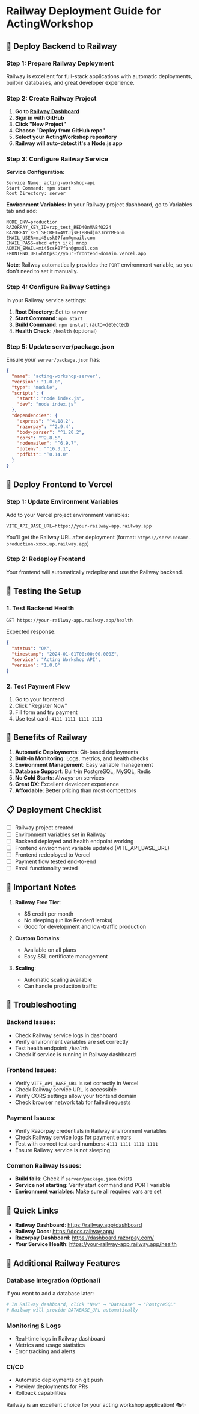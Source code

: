 # Railway Deployment Guide for ActingWorkshop

## 🚀 Deploy Backend to Railway

### Step 1: Prepare Railway Deployment

Railway is excellent for full-stack applications with automatic deployments, built-in databases, and great developer experience.

### Step 2: Create Railway Project

1. **Go to [Railway Dashboard](https://railway.app/)**
2. **Sign in with GitHub**
3. **Click "New Project"**
4. **Choose "Deploy from GitHub repo"**
5. **Select your ActingWorkshop repository**
6. **Railway will auto-detect it's a Node.js app**

### Step 3: Configure Railway Service

**Service Configuration:**

```
Service Name: acting-workshop-api
Start Command: npm start
Root Directory: server
```

**Environment Variables:**
In your Railway project dashboard, go to Variables tab and add:

```
NODE_ENV=production
RAZORPAY_KEY_ID=rzp_test_RED40nMABfQ224
RAZORPAY_KEY_SECRET=4VtJjsEIB8GdjmzJrWrMEo5m
EMAIL_USER=mi45csk07fan@gmail.com
EMAIL_PASS=abcd efgh ijkl mnop
ADMIN_EMAIL=mi45csk07fan@gmail.com
FRONTEND_URL=https://your-frontend-domain.vercel.app
```

**Note**: Railway automatically provides the `PORT` environment variable, so you don't need to set it manually.

### Step 4: Configure Railway Settings

In your Railway service settings:

1. **Root Directory**: Set to `server`
2. **Start Command**: `npm start`
3. **Build Command**: `npm install` (auto-detected)
4. **Health Check**: `/health` (optional)

### Step 5: Update server/package.json

Ensure your `server/package.json` has:

```json
{
  "name": "acting-workshop-server",
  "version": "1.0.0",
  "type": "module",
  "scripts": {
    "start": "node index.js",
    "dev": "node index.js"
  },
  "dependencies": {
    "express": "^4.18.2",
    "razorpay": "^2.9.4",
    "body-parser": "^1.20.2",
    "cors": "^2.8.5",
    "nodemailer": "^6.9.7",
    "dotenv": "^16.3.1",
    "pdfkit": "^0.14.0"
  }
}
```

## 🎯 Deploy Frontend to Vercel

### Step 1: Update Environment Variables

Add to your Vercel project environment variables:

```
VITE_API_BASE_URL=https://your-railway-app.railway.app
```

You'll get the Railway URL after deployment (format: `https://servicename-production-xxxx.up.railway.app`)

### Step 2: Redeploy Frontend

Your frontend will automatically redeploy and use the Railway backend.

## 🧪 Testing the Setup

### 1. Test Backend Health

```
GET https://your-railway-app.railway.app/health
```

Expected response:

```json
{
  "status": "OK",
  "timestamp": "2024-01-01T00:00:00.000Z",
  "service": "Acting Workshop API",
  "version": "1.0.0"
}
```

### 2. Test Payment Flow

1. Go to your frontend
2. Click "Register Now"
3. Fill form and try payment
4. Use test card: `4111 1111 1111 1111`

## 🔧 Benefits of Railway

1. **Automatic Deployments**: Git-based deployments
2. **Built-in Monitoring**: Logs, metrics, and health checks
3. **Environment Management**: Easy variable management
4. **Database Support**: Built-in PostgreSQL, MySQL, Redis
5. **No Cold Starts**: Always-on services
6. **Great DX**: Excellent developer experience
7. **Affordable**: Better pricing than most competitors

## 📋 Deployment Checklist

- [ ] Railway project created
- [ ] Environment variables set in Railway
- [ ] Backend deployed and health endpoint working
- [ ] Frontend environment variable updated (VITE_API_BASE_URL)
- [ ] Frontend redeployed to Vercel
- [ ] Payment flow tested end-to-end
- [ ] Email functionality tested

## 🚨 Important Notes

1. **Railway Free Tier**:

   - $5 credit per month
   - No sleeping (unlike Render/Heroku)
   - Good for development and low-traffic production

2. **Custom Domains**:

   - Available on all plans
   - Easy SSL certificate management

3. **Scaling**:
   - Automatic scaling available
   - Can handle production traffic

## 🐛 Troubleshooting

### Backend Issues:

- Check Railway service logs in dashboard
- Verify environment variables are set correctly
- Test health endpoint: `/health`
- Check if service is running in Railway dashboard

### Frontend Issues:

- Verify `VITE_API_BASE_URL` is set correctly in Vercel
- Check Railway service URL is accessible
- Verify CORS settings allow your frontend domain
- Check browser network tab for failed requests

### Payment Issues:

- Verify Razorpay credentials in Railway environment variables
- Check Railway service logs for payment errors
- Test with correct test card numbers: `4111 1111 1111 1111`
- Ensure Railway service is not sleeping

### Common Railway Issues:

- **Build fails**: Check if `server/package.json` exists
- **Service not starting**: Verify start command and PORT variable
- **Environment variables**: Make sure all required vars are set

## 🔗 Quick Links

- **Railway Dashboard**: https://railway.app/dashboard
- **Railway Docs**: https://docs.railway.app/
- **Razorpay Dashboard**: https://dashboard.razorpay.com/
- **Your Service Health**: https://your-railway-app.railway.app/health

## 🚀 Additional Railway Features

### Database Integration (Optional)

If you want to add a database later:

```bash
# In Railway dashboard, click "New" → "Database" → "PostgreSQL"
# Railway will provide DATABASE_URL automatically
```

### Monitoring & Logs

- Real-time logs in Railway dashboard
- Metrics and usage statistics
- Error tracking and alerts

### CI/CD

- Automatic deployments on git push
- Preview deployments for PRs
- Rollback capabilities

Railway is an excellent choice for your acting workshop application! 🎭✨
